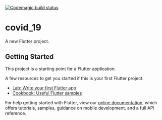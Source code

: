 [![Codemagic build status](https://api.codemagic.io/apps/5e5b5032e389932f9f06cc60/5e5b5032e389932f9f06cc5f/status_badge.svg)](https://codemagic.io/apps/5e5b5032e389932f9f06cc60/5e5b5032e389932f9f06cc5f/latest_build)

# covid_19

A new Flutter project.

## Getting Started

This project is a starting point for a Flutter application.

A few resources to get you started if this is your first Flutter project:

- [Lab: Write your first Flutter app](https://flutter.dev/docs/get-started/codelab)
- [Cookbook: Useful Flutter samples](https://flutter.dev/docs/cookbook)

For help getting started with Flutter, view our
[online documentation](https://flutter.dev/docs), which offers tutorials,
samples, guidance on mobile development, and a full API reference.
